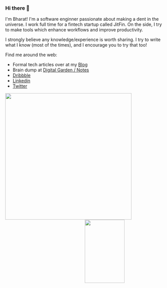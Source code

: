 ### Hi there 👋

I'm Bharat! I'm a software enginner passionate about making a dent in the universe. I work full time for a fintech startup called JitFin. On the side, I try to make tools which enhance workflows and improve productivity.

I strongly believe any knowledge/experience is worth sharing. I try to write what I know (most of the times), and I encourage you to try that too!

Find me around the web:
- Formal tech articles over at my [Blog](https://bharatkalluri.in)
- Brain dump at [Digital Garden / Notes](https://notes.bharatkalluri.in)
- [Dribbble](https://dribbble.com/BharatKalluri)
- [Linkedin](https://www.linkedin.com/in/bharatkalluri/)
- [Twitter](https://twitter.com/bharatkalluri)

<img align="left" height=400em src="https://github-readme-stats.vercel.app/api/top-langs/?username=bharatkalluri&theme=vue&hide=css,tcl,htmllangs_count=3"></img>
<img align="right" height=200em style="width:50%" src="https://github-readme-stats.vercel.app/api?username=bharatkalluri&count_private=true&show_icons=true&theme=vue&include_all_commits=true"></img>
